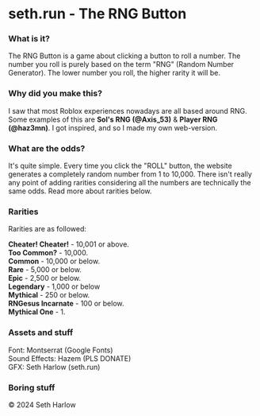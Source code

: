 # seth.run - The RNG Button

### What is it?
The RNG Button is a game about clicking a button to roll a number. The number you roll is purely based on the term "RNG" (Random Number Generator). The lower number you roll, the higher rarity it will be.

### Why did you make this?
I saw that most Roblox experiences nowadays are all based around RNG. Some examples of this are **Sol's RNG (@Axis_53)** & **Player RNG (@haz3mn)**. I got inspired, and so I made my own web-version.

### What are the odds?
It's quite simple. Every time you click the "ROLL" button, the website generates a completely random number from 1 to 10,000. There isn't really any point of adding rarities considering all the numbers are technically the same odds. Read more about rarities below.

### Rarities
Rarities are as followed:

**Cheater! Cheater!** - 10,001 or above.<br>
**Too Common?** - 10,000.<br>
**Common** - 10,000 or below.<br>
**Rare** - 5,000 or below.<br>
**Epic** - 2,500 or below.<br>
**Legendary** - 1,000 or below<br>
**Mythical** - 250 or below.<br>
**RNGesus Incarnate** - 100 or below.<br>
**Mythical One** - 1.

### Assets and stuff

Font: Montserrat (Google Fonts)<br>
Sound Effects: Hazem (PLS DONATE)<br>
GFX: Seth Harlow (seth.run)

### Boring stuff
© 2024 Seth Harlow
